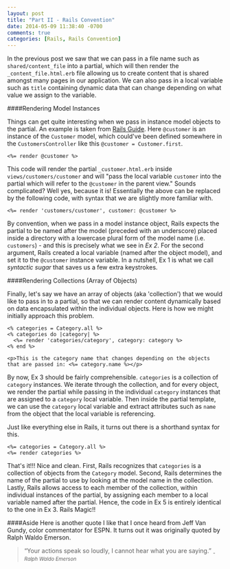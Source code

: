 ```yaml
---
layout: post
title: "Part II - Rails Convention"
date: 2014-05-09 11:38:40 -0700
comments: true
categories: [Rails, Rails Convention]
---
```


In the previous post we saw that we can pass in a file name such as `shared/content_file` into a partial, which will then render the `_content_file.html.erb` file allowing us to create content that is shared amongst many pages in our application. We can also pass in a local variable such as `title` containing dynamic data that can change depending on what value we assign to the variable.   

####Rendering Model Instances

Things can get quite interesting when we pass in instance model objects to the partial. An example is taken from [Rails Guide](http://guides.rubyonrails.org/layouts_and_rendering.html). Here `@customer` is an instance of the `Customer` model, which could've been defined somewhere in the `CustomersController` like this `@customer = Customer.first`. 

```erb Ex 1: Rendering Instance Objects (Simplified Way)
<%= render @customer %>
```

This code will render the partial `_customer.html.erb` inside `views/customers/customer` and will "pass the local variable `customer` into the partial which will refer to the `@customer` in the parent view." Sounds complicated? Well yes, because it is! Essentially the above can be replaced by the following code, with syntax that we are slightly more familiar with.

```erb Ex 2: Rendering Instance Objects (Explicit Way)
<%= render 'customers/customer', customer: @customer %>  
```

By convention, when we pass in a model instance object, Rails expects the partial to be named after the model (preceded with an underscore) placed inside a directory with a lowercase plural form of the model name (i.e. `customers`) - and this is precisely what we see in *Ex 2*. For the second argument, Rails created a local variable (named after the object model), and set it to the `@customer` instance variable. In a nutshell, Ex 1 is what we call *syntactic sugar* that saves us a few extra keystrokes. 

####Rendering Collections (Array of Objects)

Finally, let's say we have an array of objects (aka 'collection') that we would like to pass in to a partial, so that we can render content dynamically based on data encapsulated within the individual objects. Here is how we might initially approach this problem. 

```erb Ex 3: Rendering Collections (Long Way)
<% categories = Category.all %>
<% categories do |category| %>
  <%= render 'categories/category', category: category %>
<% end %>
``` 

```erb Ex 4: Inside Partial (located inside app/views/categories/_category.html.erb) 
<p>This is the category name that changes depending on the objects that are passed in: <%= category.name %></p>
```

By now, Ex 3 should be fairly comprehensible. `categories` is a collection of `category` instances. We iterate through the collection, and for every object, we render the partial while passing in the individual `category` instances that are assigned to a `category` local variable. Then inside the partial template, we can use the `category` local variable and extract attributes such as `name` from the object that the local variable is referencing. 

Just like everything else in Rails, it turns out there is a shorthand syntax for this. 

```erb Ex 5: Rendering Collections (Short Way)
<%= categories = Category.all %>
<%= render categories %>
```

That's it!!! Nice and clean. First, Rails recognizes that `categories` is a collection of objects from the `Category` model. Second, Rails determines the name of the partial to use by looking at the model name in the collection. Lastly, Rails allows access to each member of the collection, within individual instances of the partial, by assigning each member to a local variable named after the partial. Hence, the code in Ex 5 is entirely identical to the one in Ex 3. Rails Magic!!

####Aside
Here is another quote I like that I once heard from Jeff Van Gundy, color commentator for ESPN. It turns out it was originally quoted by Ralph Waldo Emerson. 

> “Your actions speak so loudly, I cannot hear what you are saying.” 
> <cite><sub> - Ralph Waldo Emerson</sub></cite>  


  









